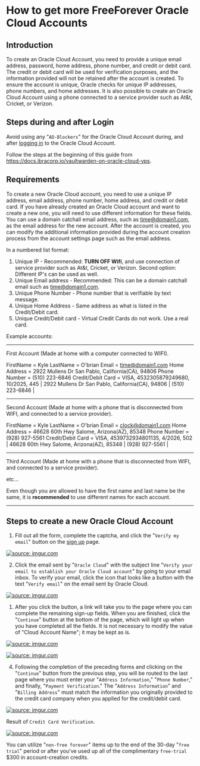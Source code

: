 # How to get more FreeForever Oracle Cloud Accounts

## Introduction

To create an Oracle Cloud Account, you need to provide a unique email address, password, home address, phone number, and credit or debit card. The credit or debit card will be used for verification purposes, and the information provided will not be retained after the account is created. To ensure the account is unique, Oracle checks for unique IP addresses, phone numbers, and home addresses. It is also possible to create an Oracle Cloud Account using a phone connected to a service provider such as At&t, Cricket, or Verizon.

## Steps during and after Login

Avoid using any "`AD-Blockers`" for the Oracle Cloud Account during, and after [logging in](https://www.oracle.com/cloud/sign-in.html) to the Oracle Cloud Account.

Follow the steps at the beginning of this guide from https://docs.ibracorp.io/vaultwarden-on-oracle-cloud-vps.

## Requirements

To create a new Oracle Cloud account, you need to use a unique IP address, email address, phone number, home address, and credit or debit card. If you have already created an Oracle Cloud account and want to create a new one, you will need to use different information for these fields. You can use a domain catchall email address, such as time@domain1.com, as the email address for the new account. After the account is created, you can modify the additional information provided during the account creation process from the account settings page such as the email address.


In a numbered list format:

1.  Unique IP                   - Recommended: **TURN OFF Wifi**, and use connection of service provider such as At&t, Cricket, or Verizon. Second option: Different IP's can be used as well.
2.  Unique Email address        - Recommended: This can be a domain catchall email such as time@domain1.com.
3.  Unique Phone Number         - Phone number that is verifiable by text message.
4.  Unique Home Address         - Same address as what is listed in the Credit/Debit card.
5.  Unique Credit/Debit card    - Virtual Credit Cards do not work. Use a real card.

Example accounts: 

--------------------------------------------------------------------------------------------------------------------------------------------

First Account (Made at home with a computer connected to WIFI).

FirstName = Kyle
LastName = O'brian
Email = time@domain1.com
Home Address = 2922 Mullens Dr San Pablo, California(CA), 94806
Phone Number = (510) 223-6846
Credit/Debit Card = VISA, 4532305879249680, 10/2025, 445 | 2922 Mullens Dr San Pablo, California(CA), 94806 | (510) 223-6846 |

--------------------------------------------------------------------------------------------------------------------------------------------

Second Account (Made at home with a phone that is disconnected from WIFI, and connected to a service provider).

FirstName = Kyle
LastName = O'brian
Email = clock@domain1.com
Home Address = 46628 60th Hwy Salome, Arizona(AZ), 85348
Phone Number = (928) 927-5561
Credit/Debit Card = VISA, 4539732934801135, 4/2026, 502 | 46628 60th Hwy Salome, Arizona(AZ), 85348 | (928) 927-5561 |

--------------------------------------------------------------------------------------------------------------------------------------------

Third Account (Made at home with a phone that is disconnected from WIFI, and connected to a service provider).

etc...

Even though you are allowed to have the first name and last name be the same, it is **recommended** to use different names for each account.

--------------------------------------------------------------------------------------------------------------------------------------------

## Steps to create a new Oracle Cloud Account

1. Fill out all the form, complete the captcha, and click the "`Verify my email`" button on the [sign up](https://signup.cloud.oracle.com/?sourceType=_ref_coc-asset-opcSignIn&language=en_US) page.

<a href="https://imgur.com/1F0dQsp"><img src="https://i.imgur.com/1F0dQsp.png" title="source: imgur.com" /></a>


2. Click the email sent by "`Oracle Cloud`" with the subject line "`Verify your email to establish your Oracle Cloud account`" by going to your email inbox.
To verify your email, click the icon that looks like a button with the text "`Verify email`" on the email sent by Oracle Cloud.

<a href="https://imgur.com/tyuHhNB"><img src="https://i.imgur.com/tyuHhNB.png" title="source: imgur.com" /></a>

1. After you click the button, a link will take you to the page where you can complete the remaining sign-up fields.
When you are finished, click the "`Continue`" button at the bottom of the page, which will light up when you have completed all the fields.
It is not necessary to modify the value of "Cloud Account Name"; it may be kept as is.

<a href="https://imgur.com/gQYhfra"><img src="https://i.imgur.com/gQYhfra.png" title="source: imgur.com" /></a>

<a href="https://imgur.com/FsgvvHq"><img src="https://i.imgur.com/FsgvvHq.png" title="source: imgur.com" /></a>

4. Following the completion of the preceding forms and clicking on the "`Continue`" button from the previous step, you will be routed to the last page where you must enter your "`Address Information`," "`Phone Number`," and finally, "`Payment Verification`."
The "`Address Information`" and "`Billing Address`" must match the information you originally provided to the credit card company when you applied for the credit/debit card.

<a href="https://imgur.com/aVbHf1J"><img src="https://i.imgur.com/aVbHf1J.png" title="source: imgur.com" /></a>

Result of `Credit Card Verification`.

<a href="https://imgur.com/MNxTWcy"><img src="https://i.imgur.com/MNxTWcy.png" title="source: imgur.com" /></a>

You can utilize "`non-free forever`" items up to the end of the 30-day "`free trial`" period or after you've used up all of the complimentary `free-trial` $300 in account-creation credits.


